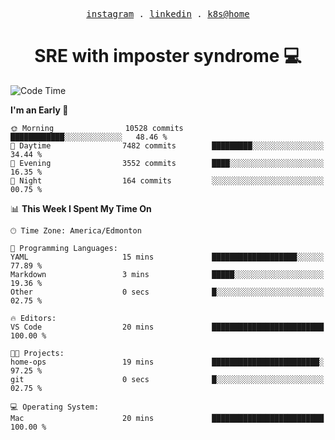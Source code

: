 <p align="center">
  <samp>
    <a href="https://www.instagram.com/lildrunkensmurf/">instagram</a> .
    <a href="https://www.linkedin.com/in/joryirving/">linkedin</a> .
    <a href="https://github.com/joryirving/k3s-home-cluster">k8s@home</a>
  </samp>
</p>

<h1 align="center">
  SRE with imposter syndrome 💻
</h1>

<!--START_SECTION:waka-->
![Code Time](http://img.shields.io/badge/Code%20Time-128%20hrs%2030%20mins-blue)

**I'm an Early 🐤** 

```text
🌞 Morning                10528 commits       ████████████░░░░░░░░░░░░░   48.46 % 
🌆 Daytime                7482 commits        █████████░░░░░░░░░░░░░░░░   34.44 % 
🌃 Evening                3552 commits        ████░░░░░░░░░░░░░░░░░░░░░   16.35 % 
🌙 Night                  164 commits         ░░░░░░░░░░░░░░░░░░░░░░░░░   00.75 % 
```


📊 **This Week I Spent My Time On** 

```text
🕑︎ Time Zone: America/Edmonton

💬 Programming Languages: 
YAML                     15 mins             ███████████████████░░░░░░   77.89 % 
Markdown                 3 mins              █████░░░░░░░░░░░░░░░░░░░░   19.36 % 
Other                    0 secs              █░░░░░░░░░░░░░░░░░░░░░░░░   02.75 % 

🔥 Editors: 
VS Code                  20 mins             █████████████████████████   100.00 % 

🐱‍💻 Projects: 
home-ops                 19 mins             ████████████████████████░   97.25 % 
git                      0 secs              █░░░░░░░░░░░░░░░░░░░░░░░░   02.75 % 

💻 Operating System: 
Mac                      20 mins             █████████████████████████   100.00 % 
```


<!--END_SECTION:waka-->